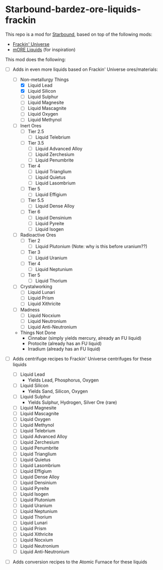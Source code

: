 # Starbound-bardez-ore-liquids-frackin

This repo is a mod for [Starbound](https://playstarbound.com/), based on top of the following mods:
- [Frackin' Universe](https://steamcommunity.com/sharedfiles/filedetails/?id=729480149) 
- [mORE Liquids](https://steamcommunity.com/sharedfiles/filedetails/?id=1318339314) (for inspiration)

This mod does the following:

- [ ] Adds in even more liquids based on Frackin' Universe ores/materials:
     - [ ] Non-metallurgy Things
       - [X] Liquid Lead
       - [X] Liquid Silicon
       - [ ] Liquid Sulphur
       - [ ] Liquid Magnesite
       - [ ] Liquid Mascagnite
       - [ ] Liquid Oxygen
       - [ ] Liquid Methynol
     - [ ] Inert Ores
       - [ ] Tier 2.5
         - [ ] Liquid Telebrium
       - [ ] Tier 3.5
         - [ ] Liquid Advanced Alloy
         - [ ] Liquid Zerchesium
         - [ ] Liquid Penumbrite
       - [ ] Tier 4
         - [ ] Liquid Trianglium
         - [ ] Liquid Quietus
         - [ ] Liquid Lasombrium
       - [ ] Tier 5
         - [ ] Liquid Effigium
       - [ ] Tier 5.5
         - [ ] Liquid Dense Alloy
       - [ ] Tier 6
         - [ ] Liquid Densinium
         - [ ] Liquid Pyreite
         - [ ] Liquid Isogen
     - [ ] Radioactive Ores
       - [ ] Tier 2
         - [ ] Liquid Plutonium (Note: why is this before uranium??)
       - [ ] Tier 3
         - [ ] Liquid Uranium
       - [ ] Tier 4
         - [ ] Liquid Neptunium
       - [ ] Tier 5
         - [ ] Liquid Thorium
     - [ ] Crystalworking
       - [ ] Liquid Lunari
       - [ ] Liquid Prism
       - [ ] Liquid Xithricite
     - [ ] Madness
       - [ ] Liquid Nocxium
       - [ ] Liquid Neutronium
       - [ ] Liquid Anti-Neutronium
     - Things Not Done
       - Cinnabar (simply yields mercury, already an FU liquid)
       - Protocite (already has an FU liquid)
       - Irradium (already has an FU liquid)

- [ ] Adds centrifuge recipes to Frackin' Universe centrifuges for these liquids
  - [ ] Liquid Lead
    - Yields Lead, Phosphorus, Oxygen
  - [ ] Liquid Silicon
    - Yields Sand, Silicon, Oxygen
  - [ ] Liquid Sulphur
    - Yields Sulphur, Hydrogen, Silver Ore (rare)
  - [ ] Liquid Magnesite
  - [ ] Liquid Mascagnite
  - [ ] Liquid Oxygen
  - [ ] Liquid Methynol
  - [ ] Liquid Telebrium
  - [ ] Liquid Advanced Alloy
  - [ ] Liquid Zerchesium
  - [ ] Liquid Penumbrite
  - [ ] Liquid Trianglium
  - [ ] Liquid Quietus
  - [ ] Liquid Lasombrium
  - [ ] Liquid Effigium
  - [ ] Liquid Dense Alloy
  - [ ] Liquid Densinium
  - [ ] Liquid Pyreite
  - [ ] Liquid Isogen
  - [ ] Liquid Plutonium
  - [ ] Liquid Uranium
  - [ ] Liquid Neptunium
  - [ ] Liquid Thorium
  - [ ] Liquid Lunari
  - [ ] Liquid Prism
  - [ ] Liquid Xithricite
  - [ ] Liquid Nocxium
  - [ ] Liquid Neutronium
  - [ ] Liquid Anti-Neutronium
- [ ] Adds conversion recipes to the Atomic Furnace for these liquids